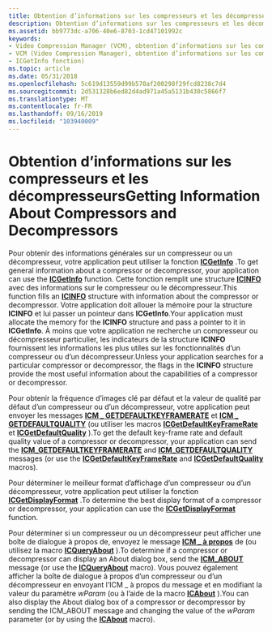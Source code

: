 ```yaml
---
title: Obtention d’informations sur les compresseurs et les décompresseurs
description: Obtention d’informations sur les compresseurs et les décompresseurs
ms.assetid: bb9773dc-a706-40e6-8703-1cd47101992c
keywords:
- Video Compression Manager (VCM), obtention d’informations sur les compresseurs
- VCM (Video Compression Manager), obtention d’informations sur les compresseurs
- ICGetInfo fonction)
ms.topic: article
ms.date: 05/31/2018
ms.openlocfilehash: 5c619d13559d99b570af200298f29fcd8238c7d4
ms.sourcegitcommit: 2d531328b6ed82d4ad971a45a5131b430c5866f7
ms.translationtype: MT
ms.contentlocale: fr-FR
ms.lasthandoff: 09/16/2019
ms.locfileid: "103940009"
---
```

# <a name="getting-information-about-compressors-and-decompressors"></a><span data-ttu-id="6b669-106">Obtention d’informations sur les compresseurs et les décompresseurs</span><span class="sxs-lookup"><span data-stu-id="6b669-106">Getting Information About Compressors and Decompressors</span></span>

<span data-ttu-id="6b669-107">Pour obtenir des informations générales sur un compresseur ou un décompresseur, votre application peut utiliser la fonction [**ICGetInfo**](/windows/desktop/api/Vfw/nf-vfw-icgetinfo) .</span><span class="sxs-lookup"><span data-stu-id="6b669-107">To get general information about a compressor or decompressor, your application can use the [**ICGetInfo**](/windows/desktop/api/Vfw/nf-vfw-icgetinfo) function.</span></span> <span data-ttu-id="6b669-108">Cette fonction remplit une structure [**ICINFO**](/windows/desktop/api/Vfw/ns-vfw-icinfo) avec des informations sur le compresseur ou le décompresseur.</span><span class="sxs-lookup"><span data-stu-id="6b669-108">This function fills an [**ICINFO**](/windows/desktop/api/Vfw/ns-vfw-icinfo) structure with information about the compressor or decompressor.</span></span> <span data-ttu-id="6b669-109">Votre application doit allouer la mémoire pour la structure **ICINFO** et lui passer un pointeur dans **ICGetInfo**.</span><span class="sxs-lookup"><span data-stu-id="6b669-109">Your application must allocate the memory for the **ICINFO** structure and pass a pointer to it in **ICGetInfo**.</span></span> <span data-ttu-id="6b669-110">À moins que votre application ne recherche un compresseur ou décompresseur particulier, les indicateurs de la structure **ICINFO** fournissent les informations les plus utiles sur les fonctionnalités d’un compresseur ou d’un décompresseur.</span><span class="sxs-lookup"><span data-stu-id="6b669-110">Unless your application searches for a particular compressor or decompressor, the flags in the **ICINFO** structure provide the most useful information about the capabilities of a compressor or decompressor.</span></span>

<span data-ttu-id="6b669-111">Pour obtenir la fréquence d’images clé par défaut et la valeur de qualité par défaut d’un compresseur ou d’un décompresseur, votre application peut envoyer les messages [**ICM \_ GETDEFAULTKEYFRAMERATE**](icm-getdefaultkeyframerate.md) et [**ICM \_ GETDEFAULTQUALITY**](icm-getdefaultquality.md) (ou utiliser les macros [**ICGetDefaultKeyFrameRate**](/windows/desktop/api/Vfw/nf-vfw-icgetdefaultkeyframerate) et [**ICGetDefaultQuality**](/windows/desktop/api/Vfw/nf-vfw-icgetdefaultquality) ).</span><span class="sxs-lookup"><span data-stu-id="6b669-111">To get the default key-frame rate and default quality value of a compressor or decompressor, your application can send the [**ICM\_GETDEFAULTKEYFRAMERATE**](icm-getdefaultkeyframerate.md) and [**ICM\_GETDEFAULTQUALITY**](icm-getdefaultquality.md) messages (or use the [**ICGetDefaultKeyFrameRate**](/windows/desktop/api/Vfw/nf-vfw-icgetdefaultkeyframerate) and [**ICGetDefaultQuality**](/windows/desktop/api/Vfw/nf-vfw-icgetdefaultquality) macros).</span></span>

<span data-ttu-id="6b669-112">Pour déterminer le meilleur format d’affichage d’un compresseur ou d’un décompresseur, votre application peut utiliser la fonction [**ICGetDisplayFormat**](/windows/desktop/api/Vfw/nf-vfw-icgetdisplayformat) .</span><span class="sxs-lookup"><span data-stu-id="6b669-112">To determine the best display format of a compressor or decompressor, your application can use the [**ICGetDisplayFormat**](/windows/desktop/api/Vfw/nf-vfw-icgetdisplayformat) function.</span></span>

<span data-ttu-id="6b669-113">Pour déterminer si un compresseur ou un décompresseur peut afficher une boîte de dialogue à propos de, envoyez le message [**ICM \_ à propos**](icm-about.md) de (ou utilisez la macro [**ICQueryAbout**](/windows/desktop/api/Vfw/nf-vfw-icqueryabout) ).</span><span class="sxs-lookup"><span data-stu-id="6b669-113">To determine if a compressor or decompressor can display an About dialog box, send the [**ICM\_ABOUT**](icm-about.md) message (or use the [**ICQueryAbout**](/windows/desktop/api/Vfw/nf-vfw-icqueryabout) macro).</span></span> <span data-ttu-id="6b669-114">Vous pouvez également afficher la boîte de dialogue à propos d’un compresseur ou d’un décompresseur en envoyant l’ICM \_ à propos du message et en modifiant la valeur du paramètre *wParam* (ou à l’aide de la macro [**ICAbout**](/windows/desktop/api/Vfw/nf-vfw-icabout) ).</span><span class="sxs-lookup"><span data-stu-id="6b669-114">You can also display the About dialog box of a compressor or decompressor by sending the ICM\_ABOUT message and changing the value of the *wParam* parameter (or by using the [**ICAbout**](/windows/desktop/api/Vfw/nf-vfw-icabout) macro).</span></span>

 

 




